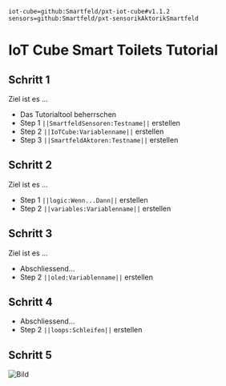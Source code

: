 ```package
iot-cube=github:Smartfeld/pxt-iot-cube#v1.1.2
sensors=github:Smartfeld/pxt-sensorikAktorikSmartfeld
```
# IoT Cube Smart Toilets Tutorial

## Schritt 1

Ziel ist es ...

* Das Tutorialtool beherrschen
* Step 1 ``||SmartfeldSensoren:Testname||`` erstellen
* Step 2 ``||IoTCube:Variablenname||`` erstellen
* Step 3 ``||SmartfeldAktoren:Testname||`` erstellen

## Schritt 2

Ziel ist es ...

* Step 1 ``||logic:Wenn...Dann||`` erstellen
* Step 2 ``||variables:Variablenname||`` erstellen

## Schritt 3

Ziel ist es ...

* Abschliessend... 
* Step 2 ``||oled:Variablenname||`` erstellen

## Schritt 4

* Abschliessend... 
* Step 2 ``||loops:Schleifen||`` erstellen

## Schritt 5

![Bild](https://fave-smartfeld.github.io/pxt-smart-toilet-tutorial/static/pxt-smart-toilet-tutorial/IoTCube_white.jpg)